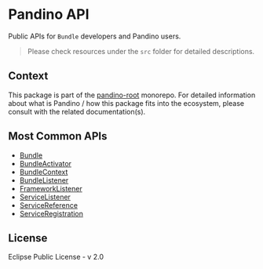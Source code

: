# Pandino API

Public APIs for `Bundle` developers and Pandino users.

> Please check resources under the `src` folder for detailed descriptions.

## Context

This package is part of the [pandino-root](https://github.com/BlackBeltTechnology/pandino) monorepo. For detailed
information about what is Pandino / how this package fits into the ecosystem, please consult with the related
documentation(s).

## Most Common APIs

- [Bundle](./src/bundle/bundle.ts)
- [BundleActivator](./src/bundle/bundle-activator.ts)
- [BundleContext](./src/bundle/bundle-context.ts)
- [BundleListener](./src/bundle/bundle-listener.ts)
- [FrameworkListener](./src/framework/framework-listener.ts)
- [ServiceListener](./src/service/service-listener.ts)
- [ServiceReference](./src/service/service-reference.ts)
- [ServiceRegistration](./src/service/service-registration.ts)

## License

Eclipse Public License - v 2.0
